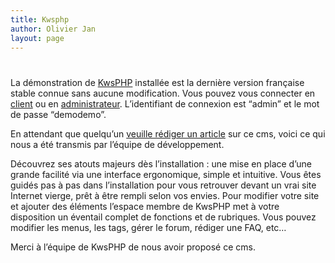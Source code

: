 ```yaml
---
title: Kwsphp
author: Olivier Jan
layout: page
---
```

# 

La démonstration de [KwsPHP][1] installée est la dernière version française stable connue sans aucune modification. Vous pouvez vous connecter en [client][2] ou en [administrateur][2]. L’identifiant de connexion est “admin” et le mot de passe “demodemo”.

 [1]: http://www.kwsphp.org/
 [2]: http://demo.cms-fr.net/kwsphp/

En attendant que quelqu’un [veuille rédiger un article][3] sur ce cms, voici ce qui nous a été transmis par l’équipe de développement.

 [3]: /contact

Découvrez ses atouts majeurs dès l’installation : une mise en place d’une grande facilité via une interface ergonomique, simple et intuitive. Vous êtes guidés pas à pas dans l’installation pour vous retrouver devant un vrai site Internet vierge, prêt à être rempli selon vos envies. Pour modifier votre site et ajouter des éléments l’espace membre de KwsPHP met à votre disposition un éventail complet de fonctions et de rubriques. Vous pouvez modifier les menus, les tags, gérer le forum, rédiger une FAQ, etc…

Merci à l’équipe de KwsPHP de nous avoir proposé ce cms.